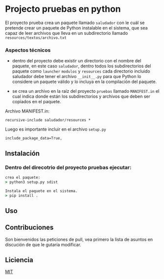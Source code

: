 # Projecto pruebas en python

El proyecto prueba crea un paquete llamado `saludador` con le cuál se pretende crear un paquete de Python instalable en el sistema, que sea capaz de leer archivos que lleva en un subdirectorio llamado `resources/textos/archivo.txt` 

### Aspectos técnicos 

* dentro del proyecto debe existir un directorio con el nombre del paquete, en este caso `saludador`, dentro todos los subdirectorios del paquete como `launcher` `modulos` y `resources` cada directorio incluido saludador debe tener el archivo `__init__.py` para que Python lo considere un paquete válido y lo incluya en la compilación del paquete.

* se crea un archivo en la raíz del proyecto `pruebas` llamado `MANIFEST.in` el cual indica donde están los subdirectorios y archivos que deben ser copiados en el paquete.

Archivo MANIFEST.in:

```
recursive-include saludador/resources *
```

Luego es importante incluir en el archivo `setup.py`

`include_package_data=True,`



## Instalación 

### Dentro del direcotrio del proyecto pruebas ejecutar:
```cmd
crea el paquete:
> python3 setup.py sdist

Instala el paquete en el sistema.
> pip install .
```

## Uso


## Contribuciones
Son bienvenidos las peticiones de pull, vea primero la lista de asuntos en discución de que le gutaría modificar.

## Liciencia
[MIT](https://opensource.org/licenses/mit-license.php)
